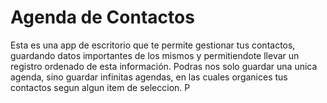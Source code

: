 # Agenda de Contactos
Esta es una app de escritorio que te permite gestionar tus contactos, guardando datos importantes de los mismos y permitiendote llevar un registro ordenado de esta información.
Podras nos solo guardar una unica agenda, sino guardar infinitas agendas, en las cuales organices tus contactos segun algun item de seleccion.
P
